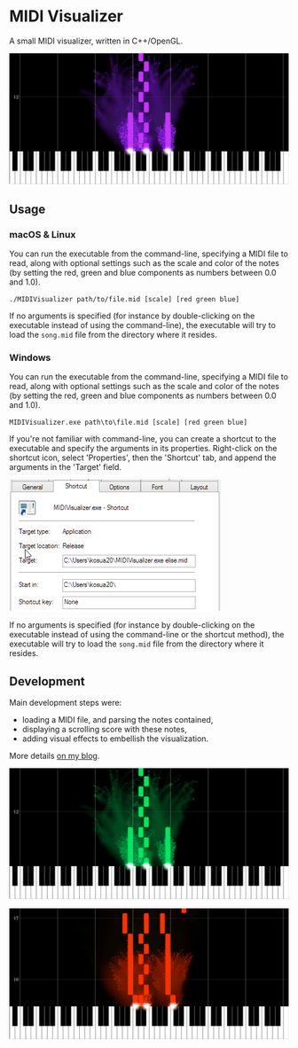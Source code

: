# MIDI Visualizer

A small MIDI visualizer, written in C++/OpenGL. 

![Result image](result1.png)  

## Usage

### macOS & Linux

You can run the executable from the command-line, specifying a MIDI file to read, along with optional settings such as the scale and color of the notes (by setting the red, green and blue components as numbers between 0.0 and 1.0).

    ./MIDIVisualizer path/to/file.mid [scale] [red green blue]
    
If no arguments is specified (for instance by double-clicking on the executable instead of using the command-line), the executable will try to load the `song.mid` file from the directory where it resides.

### Windows

You can run the executable from the command-line, specifying a MIDI file to read, along with optional settings such as the scale and color of the notes (by setting the red, green and blue components as numbers between 0.0 and 1.0).

    MIDIVisualizer.exe path\to\file.mid [scale] [red green blue]
    
If you're not familiar with command-line, you can create a shortcut to the executable and specify the arguments in its properties. Right-click on the shortcut icon, select 'Properties', then the 'Shortcut' tab, and append the arguments in the 'Target' field.

![Instructions for Windows](help.png)

If no arguments is specified (for instance by double-clicking on the executable instead of using the command-line or the shortcut method), the executable will try to load the `song.mid` file from the directory where it resides.

## Development

Main development steps were:

- loading a MIDI file, and parsing the notes contained,
- displaying a scrolling score with these notes,
- adding visual effects to embellish the visualization.

More details [on my blog](http://blog.simonrodriguez.fr/articles/28-12-2016_midi_visualization_a_case_study.html).

![Result image](result2.png)  

![Result image](result3.png)  
